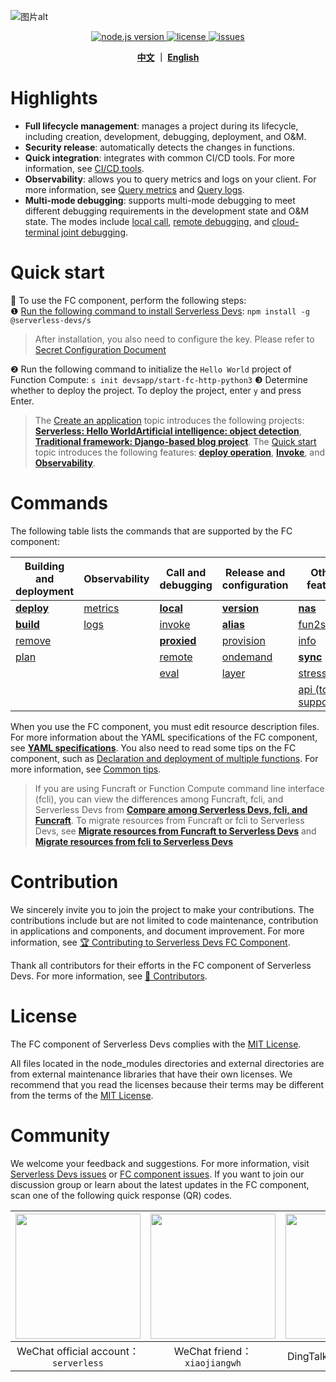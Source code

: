 ![图片alt](https://serverless-article-picture.oss-cn-hangzhou.aliyuncs.com/1635756716877_20211101085157044368.png)
<p align="center">
  <a href="https://nodejs.org/en/">
    <img src="https://img.shields.io/badge/node-%3E%3D%2010.8.0-brightgreen" alt="node.js version">
  </a>
  <a href="https://github.com/devsapp/fc/blob/master/LICENSE">
    <img src="https://img.shields.io/badge/License-MIT-green" alt="license">
  </a>
  <a href="https://github.com/devsapp/fc/issues">
    <img src="https://img.shields.io/github/issues/devsapp/fc" alt="issues">
  </a>
  </a>
</p>

<p align="center">
  <span><b><a href="./README.md">中文</a> ｜ <a href="./README_en.md">English</a></b></span><br>
</p>

# Highlights

- **Full lifecycle management**: manages a project during its lifecycle, including creation, development, debugging, deployment, and O&M.
- **Security release**: automatically detects the changes in functions.
- **Quick integration**: integrates with common CI/CD tools. For more information, see [CI/CD tools](https://github.com/Serverless-Devs/Serverless-Devs/blob/master/docs/en/cicd.md).
- **Observability**: allows you to query metrics and logs on your client. For more information, see [Query metrics](docs/en/command/metrics.md) and [Query logs](docs/en/command/logs.md).
- **Multi-mode debugging**: supports multi-mode debugging to meet different debugging requirements in the development state and O&M state. The modes include [local call](docs/en/command/local.md), [remote debugging](docs/en/command/invoke.md), and [cloud-terminal joint debugging](docs/en/command/proxied.md).
# Quick start

🙋 To use the FC component, perform the following steps:    
❶ [Run the following command to install Serverless Devs](https://github.com/Serverless-Devs/Serverless-Devs/blob/master/docs/en/install.md): `npm install -g @serverless-devs/s`  
> After installation, you also need to configure the key. Please refer to [Secret Configuration Document](./en/config.md)

❷ Run the following command to initialize the `Hello World` project of Function Compute: `s init devsapp/start-fc-http-python3` 
❸ Determine whether to deploy the project. To deploy the project, enter `y` and press Enter.     

> The [Create an application](en/quick_start_application.md) topic introduces the following projects: [**Serverless: Hello World**](docs/en/quick_start_application.md#serverlesshello-world)[**Artificial intelligence: object detection**](docs/en/quick_start_application.md#AITarget-Detection), [**Traditional framework: Django-based blog project**](docs/en/quick_start_application.md#Traditional-framework-based-on-django-blog-project). The [Quick start](docs/en/quick_start_function.md) topic introduces the following features: [**deploy operation**](docs/en/quick_start_function.md#deploy-operation), [**Invoke**](docs/en/quick_start_function.md#Invoke), and [**Observability**](docs/en/quick_start_function.md#Observability). 
 
# Commands

The following table lists the commands that are supported by the FC component:



| Building and deployment            | Observability                    | Call and debugging                   | Release and configuration            | Other feature                                |
| ---------------------------------- | -------------------------------- | ------------------------------------ | ------------------------------------ | -------------------------------------------- |
| [**deploy**](docs/en/command/deploy.md) | [metrics](docs/en/command/metrics.md) | [**local**](docs/en/command/local.md)     | [**version**](docs/en/command/version.md) | [**nas**](docs/en/command/nas.md)                 |
| [**build**](docs/en/command/build.md)   | [logs](docs/en/command/logs.md)       | [invoke](docs/en/command/invoke.md)       | [**alias**](docs/en/command/alias.md)     | [fun2s](docs/en/command/fun2s.md)                 |
| [remove](docs/en/command/remove.md)     |                                  | [**proxied**](docs/en/command/proxied.md) | [provision](docs/en/command/provision.md) | [info](docs/en/command/info.md)                   |
| [plan](docs/en/command/plan.md)         |                                  | [remote](docs/en/command/remote.md)       | [ondemand](docs/en/command/ondemand.md)   | [**sync**](docs/en/command/sync.md)               |
|                                    |                                  | [eval](docs/en/command/eval.md)           | [layer](docs/en/command/layer.md)         | [stress](docs/en/command/stress.md)               |
|                                    |                                  |                                      |                                      | [api   (to be supported)](docs/en/command/api.md) |


When you use the FC component, you must edit resource description files. For more information about the YAML specifications of the FC component, see [**YAML specifications**](docs/en/yaml.md). You also need to read some tips on the FC component, such as [Declaration and deployment of multiple functions](docs/en/tips.md#Declaration-and-deployment-of-multiple-functions). For more information, see [Common tips](en/tips.md).

> If you are using Funcraft or Function Compute command line interface (fcli), you can view the differences among Funcraft, fcli, and Serverless Devs from [**Compare among Serverless Devs, fcli, and Funcraft**](docs/en/vs_fun_fcli.md). To migrate resources from Funcraft or fcli to Serverless Devs, see [**Migrate resources from Funcraft to Serverless Devs**](docs/en/vs_fun_fcli.mdMigrate-resources-from-Funcraft-to-Serverless-Dev) and [**Migrate resources from fcli to Serverless Devs**](docs/en/vs_fun_fcli.mdMigrate-resources-from-fcli-to-Serverless-Devs) 

# Contribution

We sincerely invite you to join the project to make your contributions. The contributions include but are not limited to code maintenance, contribution in applications and components, and document improvement. For more information, see [🏆 Contributing to Serverless Devs FC Component](CONTRIBUTING.md). 

Thank all contributors for their efforts in the FC component of Serverless Devs. For more information, see [👬 Contributors](https://github.com/devsapp/fc/graphs/contributors). 

# License

The FC component of Serverless Devs complies with the [MIT License](LICENSE). 

All files located in the node_modules directories and external directories are from external maintenance libraries that have their own licenses. We recommend that you read the licenses because their terms may be different from the terms of the [MIT License](LICENSE). 

# Community

We welcome your feedback and suggestions. For more information, visit [Serverless Devs issues](https://github.com/serverless-devs/serverless-devs/issues) or [FC component issues](https://github.com/devsapp/fc/issues). If you want to join our discussion group or learn about the latest updates in the FC component, scan one of the following quick response (QR) codes.

<p align="center">

| <img src="https://serverless-article-picture.oss-cn-hangzhou.aliyuncs.com/1635407298906_20211028074819117230.png" width="200px" > | <img src="https://serverless-article-picture.oss-cn-hangzhou.aliyuncs.com/1635407044136_20211028074404326599.png" width="200px" > | <img src="https://serverless-article-picture.oss-cn-hangzhou.aliyuncs.com/1635407252200_20211028074732517533.png" width="200px" > |
| ------------------------------------------------------------ | ------------------------------------------------------------ | ------------------------------------------------------------ |
| <center>WeChat official account：`serverless`</center>       | <center>WeChat friend：`xiaojiangwh`</center>                | <center>DingTalk Froup：`33947367`</center>                  |

</p>
